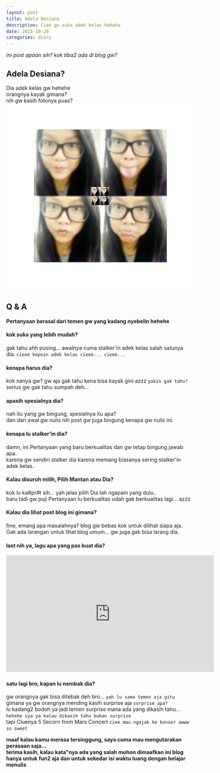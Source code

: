 ```yaml
---
layout: post
title: Adela Desiana
description: Ciee gw suka adek kelas hahaha
date: 2015-10-20
categories: diary
---
```

*ini post apaan sih? kok tiba2 ada di blog gw?*

## Adela Desiana?

Dia adek kelas gw hehehe<br>
orangnya kayak gimana?<br>
nih gw kasih fotonya puas?
![adela](/img/2015/Oct/adela.jpg)

## Q & A
**Pertanyaan berasal dari temen gw yang kadang nyebelin hehehe**
#### kok suka yang lebih mudah?

gak tahu ahh pusing... awalnya cuma stalker'in adek kelas salah satunya dia. `cieee kepoin adek kelas cieee... cieee...` <br>

#### kenapa harus dia?

kok nanya gw? gw aja gak tahu kena bisa kayak gini azzz `yakin gak tahu?` <br>
serius gw gak tahu sumpah deh...

#### apasih spesialnya dia?

nah itu yang gw bingung, spesialnya itu apa? <br>
dan dari awal gw nulis nih post gw juga bingung kenapa gw nulis ini.

#### kenapa lu stalker'in dia?

damn, ini Pertanyaan yang baru berkualitas dan gw tetap bingung jawab apa. <br>
karena gw sendiri stalker dia karena memang biasanya sering stalker'in adek kelas. <br>

#### Kalau disuruh milih, Pilih Mantan atau Dia?

kok lu ka#pr#t sih... yah jelas pilih Dia lah ngapain yang dulu.. <br>
baru tadi gw puji Pertanyaan lu berkualitas udah gak berkualitas lagi... azzz

#### Kalau dia lihat post blog ini gimana?

fine, emang apa masalahnya? blog gw bebas kok untuk dilihat siapa aja. <br>
Gak ada larangan untuk lihat blog umum... gw juga gak bisa larang dia.

#### last nih ya, lagu apa yang pas buat dia?

<iframe width="560" height="315" src="https://www.youtube.com/embed/v98cFsRXi8I" frameborder="0" allowfullscreen></iframe>

#### satu lagi bro, kapan lu nembak dia?

gw orangnya gak bisa ditebak deh bro... `yah lu sama temen aja gitu` <br>
gimana ya gw orangnya mending kasih surprise aja `surprise apa?` <br>
lu kadang2 bodoh ya jadi temen surprise mana ada yang dikasih tahu... `hehehe iya ya kalau dikasih tahu bukan surprise` <br>
tapi Cluenya 5 Secorn from Mars Concert `ciee mau ngajak ke konser awww so sweet`

**maaf kalau kamu merasa tersinggung, saya cuma mau mengutarakan perasaan saja... <br>
terima kasih, kalau kata"nya ada yang salah mohon dimaafkan ini blog hanya untuk fun2 aja dan untuk sekedar isi waktu luang dengan belajar menulis**
